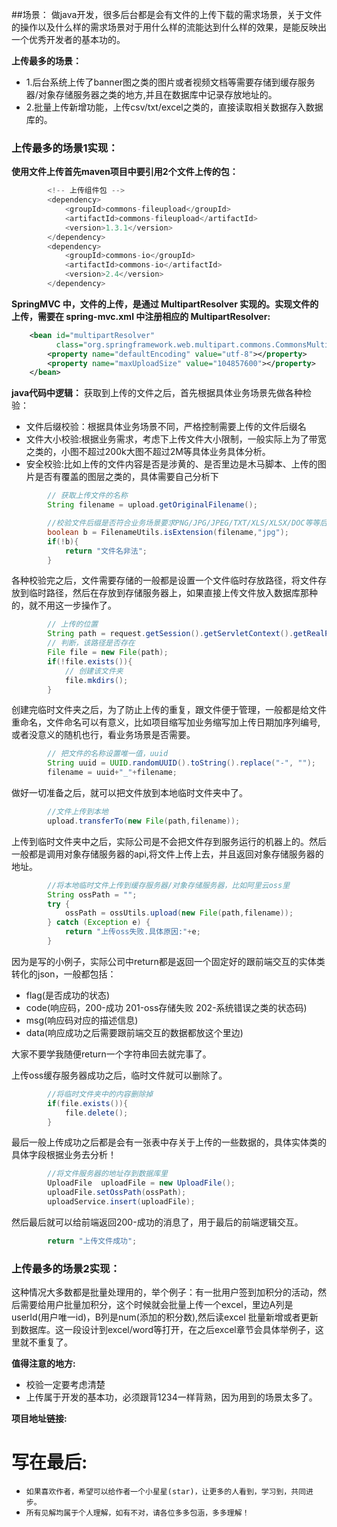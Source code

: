 ##场景：
做java开发，很多后台都是会有文件的上传下载的需求场景，关于文件的操作以及什么样的需求场景对于用什么样的流能达到什么样的效果，是能反映出一个优秀开发者的基本功的。

**上传最多的场景：**
- 1.后台系统上传了banner图之类的图片或者视频文档等需要存储到缓存服务器/对象存储服务器之类的地方,并且在数据库中记录存放地址的。
- 2.批量上传新增功能，上传csv/txt/excel之类的，直接读取相关数据存入数据库的。

### 上传最多的场景1实现：

**使用文件上传首先maven项目中要引用2个文件上传的包：**
```java
        <!-- 上传组件包 -->
        <dependency>
            <groupId>commons-fileupload</groupId>
            <artifactId>commons-fileupload</artifactId>
            <version>1.3.1</version>
        </dependency>
        <dependency>
            <groupId>commons-io</groupId>
            <artifactId>commons-io</artifactId>
            <version>2.4</version>
        </dependency>
```
**SpringMVC 中，文件的上传，是通过 MultipartResolver 实现的。实现文件的上传，需要在 spring-mvc.xml 中注册相应的 MultipartResolver:**
```xml
    <bean id="multipartResolver"
		  class="org.springframework.web.multipart.commons.CommonsMultipartResolver">
		<property name="defaultEncoding" value="utf-8"></property>
		<property name="maxUploadSize" value="104857600"></property>
	</bean>
```
**java代码中逻辑：**
获取到上传的文件之后，首先根据具体业务场景先做各种检验：
- 文件后缀校验：根据具体业务场景不同，严格控制需要上传的文件后缀名
- 文件大小校验:根据业务需求，考虑下上传文件大小限制，一般实际上为了带宽之类的，小图不超过200k大图不超过2M等具体业务具体分析。
- 安全校验:比如上传的文件内容是否是涉黄的、是否里边是木马脚本、上传的图片是否有覆盖的图层之类的，具体需要自己分析下
```java
        // 获取上传文件的名称
        String filename = upload.getOriginalFilename();

        //校验文件后缀是否符合业务场景要求PNG/JPG/JPEG/TXT/XLS/XLSX/DOC等等后缀根据条件
        boolean b = FilenameUtils.isExtension(filename,"jpg");
        if(!b){
            return "文件名非法";
        }
```
各种校验完之后，文件需要存储的一般都是设置一个文件临时存放路径，将文件存放到临时路径，然后在存放到存储服务器上，如果直接上传文件放入数据库那种的，就不用这一步操作了。
```java
        // 上传的位置
        String path = request.getSession().getServletContext().getRealPath("/uploads/");
        // 判断，该路径是否存在
        File file = new File(path);
        if(!file.exists()){
            // 创建该文件夹
            file.mkdirs();
        }
```
创建完临时文件夹之后，为了防止上传的重复，跟文件便于管理，一般都是给文件重命名，文件命名可以有意义，比如项目缩写加业务缩写加上传日期加序列编号,或者没意义的随机也行，看业务场景是否需要。
```java
        // 把文件的名称设置唯一值，uuid
        String uuid = UUID.randomUUID().toString().replace("-", "");
        filename = uuid+"_"+filename;
```
做好一切准备之后，就可以把文件放到本地临时文件夹中了。
```java
        //文件上传到本地
        upload.transferTo(new File(path,filename));
```
上传到临时文件夹中之后，实际公司是不会把文件存到服务运行的机器上的。然后一般都是调用对象存储服务器的api,将文件上传上去，并且返回对象存储服务器的地址。
```java
        //将本地临时文件上传到缓存服务器/对象存储服务器，比如阿里云oss里
        String ossPath = "";
        try {
            ossPath = ossUtils.upload(new File(path,filename));
        } catch (Exception e) {
            return "上传oss失败.具体原因:"+e;
        }
```
因为是写的小例子，实际公司中return都是返回一个固定好的跟前端交互的实体类转化的json，一般都包括：
- flag(是否成功的状态)
- code(响应码，200-成功 201-oss存储失败 202-系统错误之类的状态码)
- msg(响应码对应的描述信息)
- data(响应成功之后需要跟前端交互的数据都放这个里边)

大家不要学我随便return一个字符串回去就完事了。

上传oss缓存服务器成功之后，临时文件就可以删除了。
```java
        //将临时文件夹中的内容删除掉
        if(file.exists()){
            file.delete();
        }
```
最后一般上传成功之后都是会有一张表中存关于上传的一些数据的，具体实体类的具体字段根据业务去分析！
```java
        //将文件服务器的地址存到数据库里
        UploadFile  uploadFile = new UploadFile();
        uploadFile.setOssPath(ossPath);
        uploadService.insert(uploadFile);
```
然后最后就可以给前端返回200-成功的消息了，用于最后的前端逻辑交互。
```java
        return "上传文件成功";
```
### 上传最多的场景2实现：
这种情况大多数都是批量处理用的，举个例子：有一批用户签到加积分的活动，然后需要给用户批量加积分，这个时候就会批量上传一个excel，里边A列是userId(用户唯一id)，B列是num(添加的积分数),然后读excel
批量新增或者更新到数据库。这一段设计到excel/word等打开，在之后excel章节会具体举例子，这里就不重复了。

**值得注意的地方:**
- 校验一定要考虑清楚
- 上传属于开发的基本功，必须跟背1234一样背熟，因为用到的场景太多了。

**项目地址链接:**


# 写在最后:
- `如果喜欢作者，希望可以给作者一个小星星(star)，让更多的人看到，学习到，共同进步。`
- `所有见解均属于个人理解，如有不对，请各位多多包涵，多多理解！`
